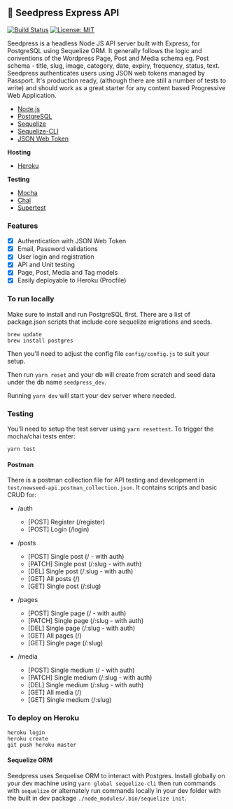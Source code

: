 ## 🌱 Seedpress Express API

[![Build Status](https://travis-ci.com/ezy/seedpress-cms.svg?branch=master)](https://travis-ci.com/ezy/seedpress-cms)
[![License: MIT](https://img.shields.io/badge/License-MIT-blue.svg)](https://opensource.org/licenses/MIT)

Seedpress is a headless Node JS API server built with Express, for PostgreSQL using Sequelize ORM. It generally follows the logic and conventions of the Wordpress Page, Post and Media schema eg. Post schema - title, slug, image, category, date, expiry, frequency, status, text. Seedpress authenticates users using JSON web tokens managed by Passport. It's production ready, (although there are still a number of tests to write) and should work as a great starter for any content based Progressive Web Application.

* [Node.js](https://nodejs.org/en/)
* [PostgreSQL](https://www.postgresql.org/)
* [Sequelize](http://docs.sequelizejs.com/en/v3/)
* [Sequelize-CLI](https://github.com/sequelize/cli)
* [JSON Web Token](https://jwt.io/)

**Hosting**

* [Heroku](https://www.heroku.com/)

**Testing**

* [Mocha](https://mochajs.org/)
* [Chai](http://chaijs.com/)
* [Supertest](https://github.com/visionmedia/supertest)


### Features

* [X] Authentication with JSON Web Token
* [X] Email, Password validations
* [X] User login and registration
* [X] API and Unit testing
* [X] Page, Post, Media and Tag models
* [X] Easily deployable to Heroku (Procfile)

### To run locally

Make sure to install and run PostgreSQL first. There are a list of package.json
scripts that include core sequelize migrations and seeds.

```
brew update
brew install postgres
```
Then you'll need to adjust the config file `config/config.js` to suit your setup.

Then run `yarn reset` and your db will create from scratch and seed data under
the db name `seedpress_dev`.

Running `yarn dev` will start your dev server where needed.

### Testing

You'll need to setup the test server using `yarn resettest`. To trigger the mocha/chai tests enter:
```
yarn test
```

#### Postman

There is a postman collection file for API testing and development in
`test/newseed-api.postman_collection.json`. It contains scripts and
basic CRUD for:

* /auth
  * [POST] Register (/register)
  * [POST] Login (/login)

* /posts
  * [POST] Single post (/ - with auth)
  * [PATCH] Single post (/:slug - with auth)
  * [DEL] Single post (/:slug - with auth)
  * [GET] All posts (/)
  * [GET] Single post (/:slug)

* /pages
  * [POST] Single page (/ - with auth)
  * [PATCH] Single page (/:slug - with auth)
  * [DEL] Single page (/:slug - with auth)
  * [GET] All pages (/)
  * [GET] Single page (/:slug)

* /media
  * [POST] Single medium (/ - with auth)
  * [PATCH] Single medium (/:slug - with auth)
  * [DEL] Single medium (/:slug - with auth)
  * [GET] All media (/)
  * [GET] Single medium (/:slug)

### To deploy on Heroku
```
heroku login
heroku create
git push heroku master
```

#### Sequelize ORM

Seedpress uses Sequelise ORM to interact with Postgres. Install globally
on your dev machine using `yarn global sequelize-cli` then run commands with
`sequelize` or alternately run commands locally in your dev folder with the
built in dev package `./node_modules/.bin/sequelize init`.
